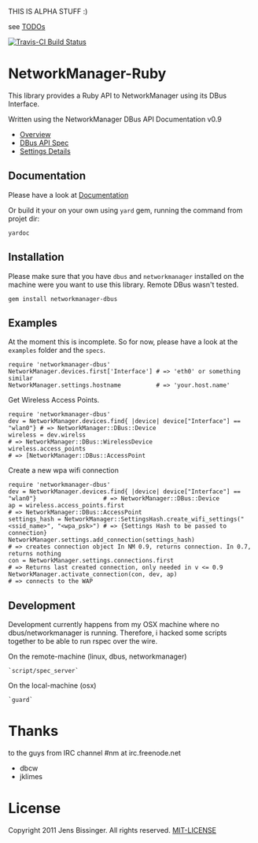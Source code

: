 THIS IS ALPHA STUFF :)

see [TODOs](TODO.md)

[![Travis-CI Build Status](https://secure.travis-ci.org/dpree/networkmanager-dbus.png)](https://secure.travis-ci.org/dpree/networkmanager-dbus)

# NetworkManager-Ruby

This library provides a Ruby API to NetworkManager using its DBus Interface.

Written using the NetworkManager DBus API Documentation v0.9

  * [Overview](http://projects.gnome.org/NetworkManager/developers/api/09/index.html)
  * [DBus API Spec](http://projects.gnome.org/NetworkManager/developers/api/09/spec.html)
  * [Settings Details](http://projects.gnome.org/NetworkManager/developers/api/09/ref-settings.html)

## Documentation

Please have a look at [Documentation](http://rubydoc.info/github/dpree/networkmanager-dbus)

Or build it your on your own using `yard` gem, running the command from projet dir:

    yardoc

## Installation

Please make sure that you have `dbus` and `networkmanager` installed on the machine
were you want to use this library. Remote DBus wasn't tested.

    gem install networkmanager-dbus

## Examples

At the moment this is incomplete. So for now,
please have a look at the `examples` folder and the `specs`.

    require 'networkmanager-dbus'
    NetworkManager.devices.first['Interface'] # => 'eth0' or something similar
    NetworkManager.settings.hostname          # => 'your.host.name'


Get Wireless Access Points.

    require 'networkmanager-dbus'
    dev = NetworkManager.devices.find{ |device| device["Interface"] == "wlan0"} # => NetworkManager::DBus::Device
    wireless = dev.wirelss                                                      # => NetworkManager::DBus::WirelessDevice
    wireless.access_points                                                      # => [NetworkManager::DBus::AccessPoint


Create a new wpa wifi connection

    require 'networkmanager-dbus'
    dev = NetworkManager.devices.find{ |device| device["Interface"] == "wlan0"}                   # => NetworkManager::DBus::Device
    ap = wireless.access_points.first                                                             # => NetworkManager::DBus::AccessPoint
    settings_hash = NetworkManager::SettingsHash.create_wifi_settings("<ssid_name>", "<wpa_psk>") # => {Settings Hash to be passed to connection}
    NetworkManager.settings.add_connection(settings_hash)                                         # => creates connection object In NM 0.9, returns connection. In 0.7, returns nothing
    con = NetworkManager.settings.connections.first                                               # => Returns last created connection, only needed in v <= 0.9
    NetworkManager.activate_connection(con, dev, ap)                                              # => connects to the WAP

## Development

Development currently happens from my OSX machine where no dbus/networkmanager
is running. Therefore, i hacked some scripts together to be able to run rspec
over the wire.

On the remote-machine (linux, dbus, networkmanager)

    `script/spec_server`
    
On the local-machine (osx)

    `guard`

# Thanks

to the guys from IRC channel #nm at irc.freenode.net

   * dbcw
   * jklimes

# License

Copyright 2011 Jens Bissinger. All rights reserved. [MIT-LICENSE](MIT-LICENSE)
